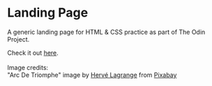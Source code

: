 # Landing Page
A generic landing page for HTML & CSS practice as part of The Odin Project.

Check it out [here](https://cookiemonoster.github.io/landing-page/). 
<br />
<br />
Image credits: <br />
"Arc De Triomphe" image by <a href="https://pixabay.com/users/lagrangehervé-22927133/?utm_source=link-attribution&amp;utm_medium=referral&amp;utm_campaign=image&amp;utm_content=7213188">Hervé Lagrange</a> from <a href="https://pixabay.com/?utm_source=link-attribution&amp;utm_medium=referral&amp;utm_campaign=image&amp;utm_content=7213188">Pixabay</a>
